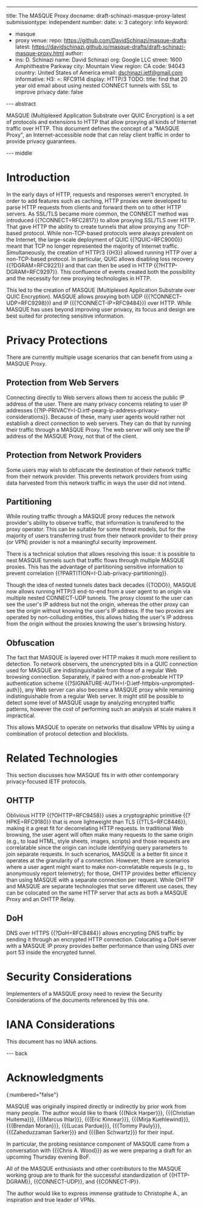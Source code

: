---
title: The MASQUE Proxy
docname: draft-schinazi-masque-proxy-latest
submissiontype: independent
number:
date:
v: 3
category: info
keyword:
  - masque
  - proxy
venue:
  repo: https://github.com/DavidSchinazi/masque-drafts
  latest: https://davidschinazi.github.io/masque-drafts/draft-schinazi-masque-proxy.html
author:
  -
    ins: D. Schinazi
    name: David Schinazi
    org: Google LLC
    street: 1600 Amphitheatre Parkway
    city: Mountain View
    region: CA
    code: 94043
    country: United States of America
    email: dschinazi.ietf@gmail.com
informative:
  H3:
    =: RFC9114
    display: HTTP/3
  TODO:
    title: find that 20 year old email about using nested CONNECT tunnels with SSL to improve privacy
    date: false

--- abstract

MASQUE (Multiplexed Application Substrate over QUIC Encryption) is a set of
protocols and extensions to HTTP that allow proxying all kinds of Internet
traffic over HTTP. This document defines the concept of a "MASQUE Proxy", an
Internet-accessible node that can relay client traffic in order to provide
privacy guarantees.

--- middle

# Introduction

In the early days of HTTP, requests and responses weren't encrypted. In order
to add features such as caching, HTTP proxies were developed to parse HTTP
requests from clients and forward them on to other HTTP servers. As SSL/TLS
became more common, the CONNECT method was introduced {{?CONNECT=RFC2817}} to
allow proxying SSL/TLS over HTTP. That gave HTTP the ability to create tunnels
that allow proxying any TCP-based protocol. While non-TCP-based protocols were
always prevalent on the Internet, the large-scale deployment of QUIC
{{?QUIC=RFC9000}} meant that TCP no longer represented the majority of
Internet traffic. Simultaneously, the creation of HTTP/3 {{H3}} allowed
running HTTP over a non-TCP-based protocol. In particular, QUIC allows
disabling loss recovery {{?DGRAM=RFC9221}} and that can then be used in HTTP
{{?HTTP-DGRAM=RFC9297}}. This confluence of events created both the possibility
and the necessity for new proxying technologies in HTTP.

This led to the creation of MASQUE (Multiplexed Application Substrate over QUIC
Encryption). MASQUE allows proxying both UDP ({{?CONNECT-UDP=RFC9298}}) and IP
({{?CONNECT-IP=RFC9484}}) over HTTP. While MASQUE has uses beyond improving
user privacy, its focus and design are best suited for protecting sensitive
information.

# Privacy Protections

There are currently multiple usage scenarios that can benefit from using a
MASQUE Proxy.

## Protection from Web Servers

Connecting directly to Web servers allows them to access the public IP address
of the user. There are many privacy concerns relating to user IP addresses
{{?IP-PRIVACY=I-D.irtf-pearg-ip-address-privacy-considerations}}. Because of
these, many user agents would rather not establish a direct connection to
web servers. They can do that by running their traffic through a MASQUE
Proxy. The web server will only see the IP address of the MASQUE Proxy, not
that of the client.

## Protection from Network Providers

Some users may wish to obfuscate the destination of their network traffic
from their network provider. This prevents network providers from using data
harvested from this network traffic in ways the user did not intend.

## Partitioning

While routing traffic through a MASQUE proxy reduces the network provider's
ability to observe traffic, that information is transfered to the proxy
operator. This can be suitable for some threat models, but for the majority
of users transferring trust from their network provider to their proxy (or VPN)
provider is not a meaningful security improvement.

There is a technical solution that allows resolving this issue: it is possible
to nest MASQUE tunnels such that traffic flows through multiple MASQUE proxies.
This has the advantage of partitioning sensitive information to prevent
correlation {{?PARTITION=I-D.iab-privacy-partitioning}}.

Though the idea of nested tunnels dates back decades {{TODO}}, MASQUE now
allows running HTTP/3 end-to-end from a user agent to an origin via multiple
nested CONNECT-UDP tunnels. The proxy closest to the user can see the user's IP
address but not the origin, whereas the other proxy can see the origin without
knowing the user's IP address. If the two proxies are operated by non-colluding
entities, this allows hiding the user's IP address from the origin without the
proxies knowing the user's browsing history.

## Obfuscation

The fact that MASQUE is layered over HTTP makes it much more resilient to
detection. To network observers, the unencrypted bits in a QUIC connection
used for MASQUE are indistinguishable from those of a regular Web browsing
connection. Separately, if paired with a non-probeable HTTP authentication
scheme {{?SIGNATURE-AUTH=I-D.ietf-httpbis-unprompted-auth}}, any Web server
can also become a MASQUE proxy while remaining indistinguishable from a
regular Web server. It might still be possible to detect some level of
MASQUE usage by analyzing encrypted traffic patterns, however the cost of
performing such an analysis at scale makes it impractical.

This allows MASQUE to operate on networks that disallow VPNs by using a
combination of protocol detection and blocklists.

# Related Technologies

This section discusses how MASQUE fits in with other contemporary
privacy-focused IETF protocols.

## OHTTP

Oblivious HTTP {{?OHTTP=RFC9458}} uses a cryptographic primitive
{{?HPKE=RFC9180}} that is more lightweight than TLS {{?TLS=RFC8446}}, making it
a great fit for decorrelating HTTP requests. In traditional Web browsing, the
user agent will often make many requests to the same origin (e.g., to load
HTML, style sheets, images, scripts) and those requests are correlatable since
the origin can include identifying query parameters to join separate requests.
In such scenarios, MASQUE is a better fit since it operates at the granularity
of a connection. However, there are scenarios where a user agent might want to
make non-correlatable requests (e.g., to anonymously report telemetry); for
those, OHTTP provides better efficiency than using MASQUE with a separate
connection per request. While OHTTP and MASQUE are separate technologies that
serve different use cases, they can be colocated on the same HTTP server that
acts as both a MASQUE Proxy and an OHTTP Relay.

## DoH

DNS over HTTPS {{?DoH=RFC8484}} allows encrypting DNS traffic by sending it
through an encrypted HTTP connection. Colocating a DoH server with a MASQUE
IP proxy provides better performance than using DNS over port 53 inside the
encrypted tunnel.

# Security Considerations

Implementers of a MASQUE proxy need to review the Security Considerations of
the documents referenced by this one.

# IANA Considerations

This document has no IANA actions.

--- back

# Acknowledgments
{:numbered="false"}

MASQUE was originally inspired directly or indirectly by prior work from many
people. The author would like to thank {{{Nick Harper}}},
{{{Christian Huitema}}}, {{{Marcus Ihlar}}}, {{{Eric Kinnear}}},
{{{Mirja Kuehlewind}}}, {{{Brendan Moran}}}, {{{Lucas Pardue}}},
{{{Tommy Pauly}}}, {{{Zaheduzzaman Sarker}}} and {{{Ben Schwartz}}} for their
input.

In particular, the probing resistance component of MASQUE came from a
conversation with {{{Chris A. Wood}}} as we were preparing a draft for an
upcoming Thursday evening BoF.

All of the MASQUE enthusiasts and other contributors to the MASQUE working
group are to thank for the successful standardization of {{HTTP-DGRAM}},
{{CONNECT-UDP}}, and {{CONNECT-IP}}.

The author would like to express immense gratitude to Christophe A., an
inspiration and true leader of VPNs.
